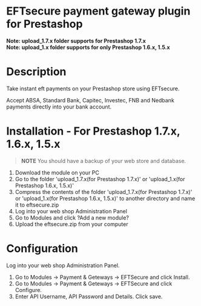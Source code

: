 # EFTsecure payment gateway plugin for Prestashop
<strong>Note: upload_1.7.x folder supports for Prestashop 1.7.x</strong><br>
<strong>Note: upload_1.x folder supports for only Prestashop 1.6.x, 1.5.x</strong>

# Description
Take instant eft payments on your Prestashop store using EFTsecure.

Accept ABSA, Standard Bank, Capitec, Investec, FNB and Nedbank payments directly into your bank account.

# Installation - For Prestashop 1.7.x, 1.6.x, 1.5.x
<blockquote>
<p><strong>NOTE</strong> You should have a backup of your web store and database.</p>
</blockquote>

<ol>
	<li>Download the module on your PC</li>
	<li>Go to the folder 'upload_1.7.x(for Prestashop 1.7.x)' or 'upload_1.x(for Prestashop 1.6.x, 1.5.x)'</li>
	<li>Compress the contents of the folder 'upload_1.7.x(for Prestashop 1.7.x)' or 'upload_1.x(for Prestashop 1.6.x, 1.5.x)' to another directory and name it to eftsecure.zip</li>
	<li>Log into your web shop Administration Panel</li>
	<li>Go to Modules and click ?Add a new module?</li>
	<li>Upload the eftsecure.zip from your computer</li>
</ol>

# Configuration

Log into your web shop Administration Panel.

<ol>
	<li>Go to Modules -> Payment & Geteways -> EFTSecure and click Install.</li>
	<li>Go to Modules -> Payment & Geteways -> EFTSecure and click Configure.</li>
	<li>Enter API Username, API Password and Details. Click save.</li>
</ol>